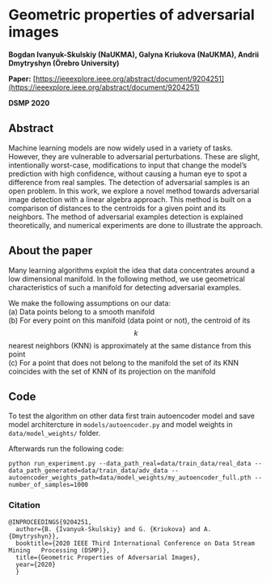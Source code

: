 # Geometric properties of adversarial images

**Bogdan Ivanyuk-Skulskiy (NaUKMA), Galyna Kriukova (NaUKMA), Andrii Dmytryshyn (Örebro University)**

**Paper:** [https://ieeexplore.ieee.org/abstract/document/9204251](https://ieeexplore.ieee.org/abstract/document/9204251)

**DSMP 2020**

## Abstract
Machine learning models are now widely used in a variety of tasks. However, they are vulnerable to adversarial perturbations. These are slight, intentionally worst-case, modifications to input that change the model’s prediction with high confidence, without causing a human eye to spot a difference from real samples. The detection of adversarial samples is an open problem. In this work, we explore a novel method towards adversarial image detection with a linear algebra approach. This method is built on a comparison of distances to the centroids for a given point and its neighbors. The method of adversarial examples detection is explained theoretically, and numerical experiments are done to illustrate the approach.

## About the paper

Many learning algorithms exploit the idea that data concentrates around a low dimensional manifold. In the following method, we use geometrical characteristics of such a manifold for detecting adversarial examples.

We make the following assumptions on our data: <br>
	(a) Data points belong to a smooth manifold<br>
	(b) For every point on this manifold (data point or not), the centroid of its $$k$$ nearest neighbors (KNN) is approximately at the same distance from this point<br>
	(c) For a point that does not belong to the manifold the set of its KNN coincides with the set of KNN of its projection on the manifold


## Code
To test the algorithm on other data first train autoencoder model and save model architercture in `models/autoencoder.py` and model weights in `data/model_weights/` folder. 

Afterwards run the following code:

`python run_experiment.py --data_path_real=data/train_data/real_data --data_path_generated=data/train_data/adv_data --autoencoder_weights_path=data/model_weights/my_autoencoder_full.pth --number_of_samples=1000`


### Citation
```
@INPROCEEDINGS{9204251,
  author={B. {Ivanyuk-Skulskiy} and G. {Kriukova} and A. {Dmytryshyn}},
  booktitle={2020 IEEE Third International Conference on Data Stream Mining   Processing (DSMP)}, 
  title={Geometric Properties of Adversarial Images}, 
  year={2020}
  }
```
